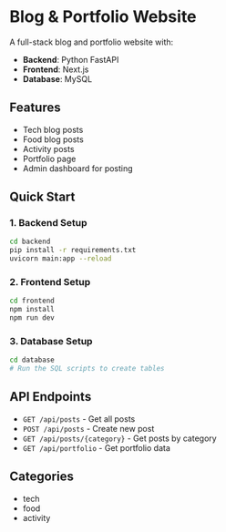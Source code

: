 # Blog & Portfolio Website

A full-stack blog and portfolio website with:

- **Backend**: Python FastAPI
- **Frontend**: Next.js
- **Database**: MySQL

## Features

- Tech blog posts
- Food blog posts
- Activity posts
- Portfolio page
- Admin dashboard for posting

## Quick Start

### 1. Backend Setup

```bash
cd backend
pip install -r requirements.txt
uvicorn main:app --reload
```

### 2. Frontend Setup

```bash
cd frontend
npm install
npm run dev
```

### 3. Database Setup

```bash
cd database
# Run the SQL scripts to create tables
```

## API Endpoints

- `GET /api/posts` - Get all posts
- `POST /api/posts` - Create new post
- `GET /api/posts/{category}` - Get posts by category
- `GET /api/portfolio` - Get portfolio data

## Categories

- tech
- food
- activity
